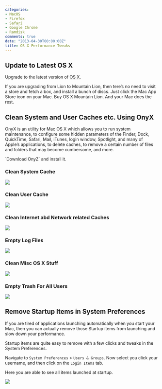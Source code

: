 ```yaml
---
categories:
- MacOS
- Firefox
- Safari
- Google Chrome
- Ramdisk
comments: true
date: "2013-04-30T00:00:00Z"
title: OS X Performance Tweaks
---
```


## Update to Latest OS X

Upgrade to the latest version of [OS X](http://en.wikipedia.org/wiki/OS_X).

If you are upgrading from Lion to Mountain Lion, then tere’s no need to visit a
store and fetch a box, and install a bunch of discs. Just click the Mac App
Store icon on your Mac. Buy OS X Mountain Lion. And your Mac does the rest.



## Clean System and User Caches etc. Using OnyX

OnyX is an utility for Mac OS X which allows you to run system maintenance, to
configure some hidden parameters of the Finder, Dock, QuickTime, Safari, Mail,
iTunes, login window, Spotlight, and many of Apple’s applications, to delete
caches, to remove a certain number of files and folders that may become
cumbersome, and more.

´Download OnyZ´ and install it.


### Clean System Cache

![](/img/onyx-clean-system-cache.webp)

### Clean User Cache

![](/img/onyx-clean-user-cache.webp)

### Clean Internet abd Network related Caches

![](/img/onyx-clean-internet-cache.webp)

### Empty Log Files

![](/img/onyx-clean-logs.webp)

### Clean Misc OS X Stuff

![](/img/onyx-clean-misc.webp)

### Empty Trash For All Users

![](/img/onyx-empty-trash-all-users.webp)

## Remove Startup Items in System Preferences

If you are tired of applications launching automatically when you start your Mac, then you can
actually remove those Startup items from launching and slow down your performance.

Startup items are quite easy to remove with a few clicks and tweaks in the System Preferences.

Navigate to `System Preferences` > `Users & Groups`. Now select you click your username, and then click on the `Login Items` tab.

Here you are able to see all items launched at startup.

![](/img/os-x-login-items.webp)
